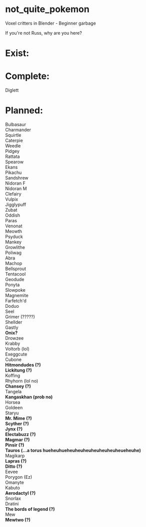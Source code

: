 # not_quite_pokemon
 Voxel critters in Blender - Beginner garbage

If you're not Russ, why are you here?

# Exist:

# Complete:
Diglett

# Planned:
Bulbasaur  
Charmander  
Squirtle  
Caterpie  
Weedle  
Pidgey  
Rattata  
Spearow  
Ekans  
Pikachu  
Sandshrew  
Nidoran F  
Nidoran M  
Clefairy  
Vulpix  
Jigglypuff  
Zubat  
Oddish  
Paras  
Venonat  
Meowth  
Psyduck  
Mankey  
Growlithe  
Poliwag  
Abra  
Machop  
Bellsprout  
Tentacool  
Geodude  
Ponyta  
Slowpoke  
Magnemite  
Farfetch'd  
Doduo  
Seel  
Grimer (?????)  
Shellder  
Gastly  
**Onix?**  
Drowzee  
Krabby  
Voltorb (lol)  
Exeggcute  
Cubone  
**Hitmondudes (?)**  
**Lickitung (?)**  
Koffing  
Rhyhorn (lol no)  
**Chansey (?)**  
Tangela  
**Kangaskhan (prob no)**  
Horsea  
Goldeen  
Staryu  
**Mr. Mime (?)**  
**Scyther (?)**  
**Jynx (?)**  
**Electabuzz (?)**  
**Magmar (?)**  
**Pinsir (?)**  
**Tauros (...a torus hueheuhueheuheuheuheuheuheuheueheuhe)**  
Magikarp  
**Lapras (?)**  
**Ditto (?)**  
Eevee  
Porygon (Ez)  
Omanyte  
Kabuto  
**Aerodactyl (?)**  
Snorlax  
Dratini  
**The bords of legend (?)**  
Mew  
**Mewtwo (?)**  

